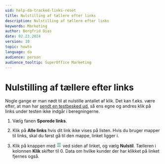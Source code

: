 ```yaml
---
uid: help-da-tracked-links-reset
title: Nulstilling af tællere efter links
description: Nulstilling af tællere efter links
keywords: Marketing
author: Bergfrid Dias
date: 02.23.2024
version: 10
topic: howto
language: da
audience: person
audience_tooltip: SuperOffice Marketing
---
```


# Nulstilling af tællere efter links

Nogle gange er man nødt til at nulstille antallet af klik. Det kan f.eks. være efter, at man har  [sendt en testbesked ud][6], så ens egne og andres klik på links under testen ikke indgår i beregningerne.

1. Vælg fanen **Sporede links**.

2. Klik på **Alle links** hvis dit link ikke vises på listen. Hvis du bruger mapper til links, skal du først gå til den mappe, linket ligger i.

3. Klik på knappen med ![symbolmenuen][img1] ved siden af linket, og vælg **Nulstil**. Tælleren i kolonnen **Klik** skifter til 0. Data om hvilke kunder der har klikket på linket fjernes også.

<!-- Referenced links -->
[6]: ../../mailing/learn/create/send-test-email.md

<!-- Referenced images -->
[img1]: ../../../../media/icons/btn-menu.png
